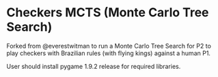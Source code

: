 # Checkers MCTS (Monte Carlo Tree Search)

Forked from @everestwitman to run a Monte Carlo Tree Search for P2 to play checkers with Brazilian rules (with flying kings) against a human P1.

User should install pygame 1.9.2 release for required libraries.
